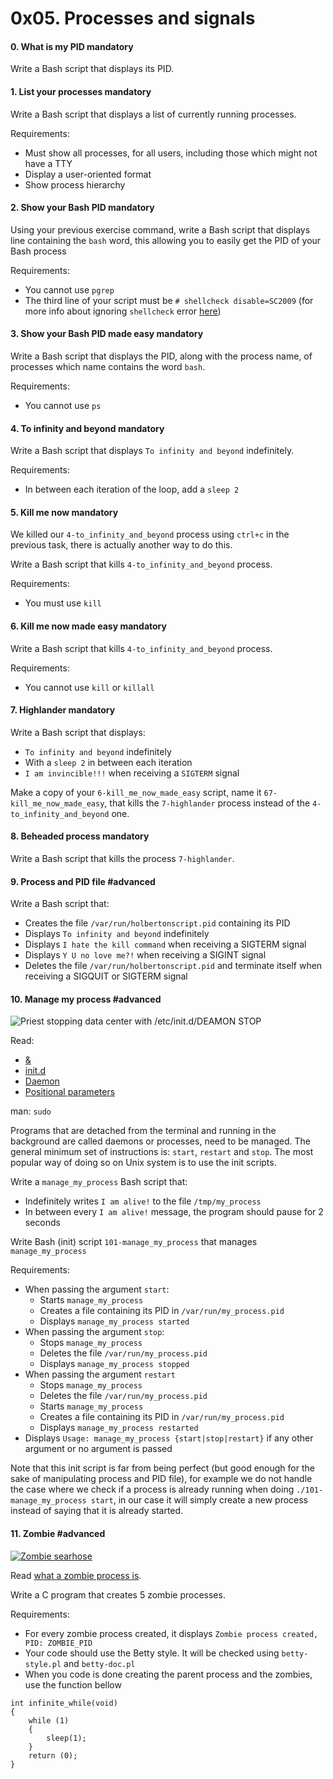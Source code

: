 <h1 class="gap">0x05. Processes and signals</h1>
  <h4 class="task">
    0. What is my PID
      <span class="alert alert-warning mandatory-optional">
        mandatory
      </span>
  </h4>


  <!-- Progress vs Score -->

<!-- Task Body -->
  <p>Write a Bash script that displays its PID.</p>
  <h4 class="task">
    1. List your processes
      <span class="alert alert-warning mandatory-optional">
        mandatory
      </span>
  </h4>


  <!-- Progress vs Score -->

<!-- Task Body -->
  <p>Write a Bash script that displays a list of currently running processes.</p>

<p>Requirements:</p>

<ul>
<li>Must show all processes, for all users, including those which might not have a TTY</li>
<li>Display a user-oriented format</li>
<li>Show process hierarchy</li>
</ul>
  <h4 class="task">
    2. Show your Bash PID
      <span class="alert alert-warning mandatory-optional">
        mandatory
      </span>
  </h4>


  <!-- Progress vs Score -->

<!-- Task Body -->
  <p>Using your previous exercise command, write a Bash script that displays line containing the <code>bash</code> word, this allowing you to easily get the PID of your Bash process</p>

<p>Requirements:</p>

<ul>
<li>You cannot use <code>pgrep</code></li>
<li>The third line of your script must be <code># shellcheck disable=SC2009</code> (for more info about ignoring <code>shellcheck</code> error <a href="https://github.com/koalaman/shellcheck/wiki/Ignore">here</a>)</li>
</ul>
  <h4 class="task">
    3. Show your Bash PID made easy
      <span class="alert alert-warning mandatory-optional">
        mandatory
      </span>
  </h4>


  <!-- Progress vs Score -->

<!-- Task Body -->
  <p>Write a Bash script that displays the PID, along with the process name, of processes which name contains the word <code>bash</code>.</p>

<p>Requirements:</p>

<ul>
<li>You cannot use <code>ps</code></li>
</ul>
  <h4 class="task">
    4. To infinity and beyond
      <span class="alert alert-warning mandatory-optional">
        mandatory
      </span>
  </h4>


  <!-- Progress vs Score -->

<!-- Task Body -->
  <p>Write a Bash script that displays <code>To infinity and beyond</code> indefinitely. </p>

<p>Requirements:</p>

<ul>
<li>In between each iteration of the loop, add a <code>sleep 2</code></li>
</ul>
  <h4 class="task">
    5. Kill me now
      <span class="alert alert-warning mandatory-optional">
        mandatory
      </span>
  </h4>


  <!-- Progress vs Score -->

<!-- Task Body -->
  <p>We killed our <code>4-to_infinity_and_beyond</code> process using <code>ctrl+c</code> in the previous task, there is actually another way to do this.</p>

<p>Write a Bash script that kills <code>4-to_infinity_and_beyond</code> process.</p>

<p>Requirements:</p>

<ul>
<li>You must use <code>kill</code></li>
</ul>
  <h4 class="task">
    6. Kill me now made easy
      <span class="alert alert-warning mandatory-optional">
        mandatory
      </span>
  </h4>


  <!-- Progress vs Score -->

<!-- Task Body -->
  <p>Write a Bash script that kills <code>4-to_infinity_and_beyond</code> process.</p>

<p>Requirements:</p>

<ul>
<li>You cannot use <code>kill</code> or <code>killall</code></li>
</ul>
  <h4 class="task">
    7. Highlander
      <span class="alert alert-warning mandatory-optional">
        mandatory
      </span>
  </h4>


  <!-- Progress vs Score -->

<!-- Task Body -->
  <p>Write a Bash script that displays: </p>

<ul>
<li><code>To infinity and beyond</code> indefinitely</li>
<li>With a <code>sleep 2</code> in between each iteration</li>
<li><code>I am invincible!!!</code> when receiving a <code>SIGTERM</code> signal</li>
</ul>

<p>Make a copy of your <code>6-kill_me_now_made_easy</code> script, name it <code>67-kill_me_now_made_easy</code>,  that kills the <code>7-highlander</code> process instead of the <code>4-to_infinity_and_beyond</code> one.</p>
  <h4 class="task">
    8. Beheaded process
      <span class="alert alert-warning mandatory-optional">
        mandatory
      </span>
  </h4>


  <!-- Progress vs Score -->

<!-- Task Body -->
  <p>Write a Bash script that kills the process <code>7-highlander</code>.</p>
  <h4 class="task">
    9. Process and PID file
      <span class="alert alert-info mandatory-optional">
        #advanced
      </span>
  </h4>


  <!-- Progress vs Score -->

<!-- Task Body -->
  <p>Write a Bash script that: </p>

<ul>
<li>Creates the file <code>/var/run/holbertonscript.pid</code> containing its PID</li>
<li>Displays <code>To infinity and beyond</code> indefinitely</li>
<li>Displays <code>I hate the kill command</code> when receiving a SIGTERM signal</li>
<li>Displays <code>Y U no love me?!</code> when receiving a SIGINT signal</li>
<li>Deletes the file <code>/var/run/holbertonscript.pid</code> and terminate itself when receiving a SIGQUIT or SIGTERM signal</li>
</ul>
  <h4 class="task">
    10. Manage my process
      <span class="alert alert-info mandatory-optional">
        #advanced
      </span>
  </h4>


  <!-- Progress vs Score -->

<!-- Task Body -->
  <p><img src="http://i.imgur.com/o9q0iPA.jpg" alt="Priest stopping data center with /etc/init.d/DEAMON STOP"></p>

<p>Read:</p>

<ul>
<li><a href="http://bashitout.com/2013/05/18/Ampersands-on-the-command-line.html">&amp;</a></li>
<li><a href="http://www.ghacks.net/2009/04/04/get-to-know-linux-the-etcinitd-directory/">init.d</a></li>
<li><a href="https://en.wikipedia.org/wiki/Daemon_(computing)">Daemon</a></li>
<li><a href="http://wiki.bash-hackers.org/scripting/posparams">Positional parameters</a></li>
</ul>

<p>man: <code>sudo</code></p>

<p>Programs that are detached from the terminal and running in the background are called daemons or processes, need to be managed. The general minimum set of instructions is: <code>start</code>, <code>restart</code> and <code>stop</code>. The most popular way of doing so on Unix system is to use the init scripts.</p>

<p>Write a <code>manage_my_process</code> Bash script that: </p>

<ul>
<li>Indefinitely writes <code>I am alive!</code> to the file <code>/tmp/my_process</code></li>
<li>In between every <code>I am alive!</code> message, the program should pause for 2 seconds</li>
</ul>

<p>Write Bash (init) script <code>101-manage_my_process</code> that manages <code>manage_my_process</code></p>

<p>Requirements:</p>

<ul>
<li>When passing the argument <code>start</code>:

<ul>
<li>Starts <code>manage_my_process</code></li>
<li>Creates a file containing its PID in <code>/var/run/my_process.pid</code></li>
<li>Displays <code>manage_my_process started</code></li>
</ul></li>
<li>When passing the argument <code>stop</code>: 

<ul>
<li>Stops <code>manage_my_process</code><br></li>
<li>Deletes the file  <code>/var/run/my_process.pid</code></li>
<li>Displays <code>manage_my_process stopped</code></li>
</ul></li>
<li>When passing the argument <code>restart</code>

<ul>
<li>Stops <code>manage_my_process</code><br></li>
<li>Deletes the file  <code>/var/run/my_process.pid</code></li>
<li>Starts <code>manage_my_process</code></li>
<li>Creates a file containing its PID in <code>/var/run/my_process.pid</code></li>
<li>Displays <code>manage_my_process restarted</code></li>
</ul></li>
<li>Displays <code>Usage: manage_my_process {start|stop|restart}</code> if any other argument or no argument is passed</li>
</ul>

<p>Note that this init script is far from being perfect (but good enough for the sake of manipulating process and PID file), for example we do not handle the case where we check if a process is already running when doing <code>./101-manage_my_process start</code>, in our case it will simply create a new process instead of saying that it is already started.</p>
  <h4 class="task">
    11. Zombie
      <span class="alert alert-info mandatory-optional">
        #advanced
      </span>
  </h4>


  <!-- Progress vs Score -->

<!-- Task Body -->
  <p><a href="http://fineartamerica.com/featured/zombie-seahorse-lauren-b.html"><img src="http://i.imgur.com/C6mO7b3.jpg" alt="Zombie searhose"></a></p>

<p>Read <a href="https://zombieprocess.wordpress.com/what-is-a-zombie-process/">what a zombie process is</a>.</p>

<p>Write a C program that creates 5 zombie processes.</p>

<p>Requirements:</p>

<ul>
<li>For every zombie process created, it displays <code>Zombie process created, PID: ZOMBIE_PID</code></li>
<li>Your code should use the Betty style. It will be checked using <code>betty-style.pl</code> and <code>betty-doc.pl</code></li>
<li>When you code is done creating the parent process and the zombies, use the function bellow</li>
</ul>

<pre><code>int infinite_while(void)
{
    while (1)
    {
        sleep(1);
    }
    return (0);
}
</code></pre>
